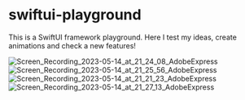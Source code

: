# swiftui-playground

This is a SwiftUI framework playground. Here I test my ideas, create animations and check a new features!

![Screen_Recording_2023-05-14_at_21_24_08_AdobeExpress](https://github.com/TernovoiD/swiftui-playground/assets/121759315/9cde8216-899e-4d7c-b506-d9c68603f9e8)![Screen_Recording_2023-05-14_at_21_25_56_AdobeExpress](https://github.com/TernovoiD/swiftui-playground/assets/121759315/81d892ac-f0af-41b3-97fa-e9473320a9b5)![Screen_Recording_2023-05-14_at_21_21_23_AdobeExpress](https://github.com/TernovoiD/swiftui-playground/assets/121759315/d8078cf0-8e23-4b15-85a0-f2a91385c1f8)![Screen_Recording_2023-05-14_at_21_27_13_AdobeExpress](https://github.com/TernovoiD/swiftui-playground/assets/121759315/243b8ad6-5bf6-4c50-9076-d846cccdc809)



